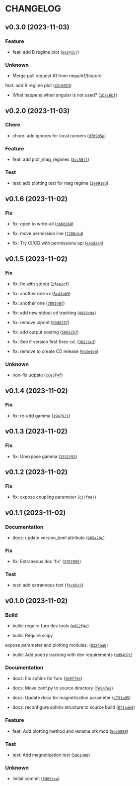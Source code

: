 # CHANGELOG



## v0.3.0 (2023-11-03)

### Feature

* feat: add B regime plot ([`aa24157`](https://github.com/rmpark1/plasmatk/commit/aa241578a4068cee83b4ef71c254feedc8f028b7))

### Unknown

* Merge pull request #1 from rmpark1/feature

feat: add B regime plot ([`42c6023`](https://github.com/rmpark1/plasmatk/commit/42c6023c13877403be41eb9c9ccee62a4db9894e))

* What happens when angular is not used? ([`1b7c6bf`](https://github.com/rmpark1/plasmatk/commit/1b7c6bfe0bfa5558c21e4238c9a6d40e7fe4ba57))


## v0.2.0 (2023-11-03)

### Chore

* chore: add ignores for local runners ([`d76905e`](https://github.com/rmpark1/plasmatk/commit/d76905e3c9e9f211373364cc3473621c75b1752b))

### Feature

* feat: add plot_mag_regimes ([`3cc50ff`](https://github.com/rmpark1/plasmatk/commit/3cc50fff1ec7a4fe9cbdca390240c00fec2d527f))

### Test

* test: add plotting test for mag regime ([`298918d`](https://github.com/rmpark1/plasmatk/commit/298918dd3dae174ba65b272656270e9575ef6f47))


## v0.1.6 (2023-11-02)

### Fix

* fix: open to write-all ([`c60d268`](https://github.com/rmpark1/plasmatk/commit/c60d268515fd0247443f7ae1d89bc9c380838fdb))

* fix: move permission line ([`7208cbd`](https://github.com/rmpark1/plasmatk/commit/7208cbd1044824c1bf61629c94197febc1be8906))

* fix: Try CI/CD with permissions api ([`ea5d284`](https://github.com/rmpark1/plasmatk/commit/ea5d28456238d29cbe4a415a6b128f17e62cf9bd))


## v0.1.5 (2023-11-02)

### Fix

* fix: fix with stdout ([`2fea2cf`](https://github.com/rmpark1/plasmatk/commit/2fea2cf78e77c0fcf75dce542bfd4f448cfde0d1))

* fix: another one xx ([`5c4fab9`](https://github.com/rmpark1/plasmatk/commit/5c4fab9216d3dbfc20053a430ed54554f7af5f2b))

* fix: another one ([`789140f`](https://github.com/rmpark1/plasmatk/commit/789140f0cc85d760643588bbea9d70b8b379d337))

* fix: add new stdout cd tracking ([`4920c9a`](https://github.com/rmpark1/plasmatk/commit/4920c9afac3654029000d1f4ac5c59592ca6a123))

* fix: remove ciprint ([`63d8257`](https://github.com/rmpark1/plasmatk/commit/63d8257ec12f33ef3c43da4a33e22a852a80edf8))

* fix: add output posting ([`5665257`](https://github.com/rmpark1/plasmatk/commit/56652579657713bbe18a31b64fae529efe23378a))

* fix: See if version first fixes cd. ([`3b2cbc3`](https://github.com/rmpark1/plasmatk/commit/3b2cbc30bbb9e2945568c29f6670c651cca67ab9))

* fix: remove to create CD release ([`9a3e4eb`](https://github.com/rmpark1/plasmatk/commit/9a3e4ebce31aa83dd480340514424f0f1adf8eda))

### Unknown

* non-fix udpate ([`cce5f4f`](https://github.com/rmpark1/plasmatk/commit/cce5f4fd30afa90c3f8d4166a721ee38e5f6e19c))


## v0.1.4 (2023-11-02)

### Fix

* fix: re-add gamma ([`19a7921`](https://github.com/rmpark1/plasmatk/commit/19a7921f327454603f8641016e12b31e8ab4b04e))


## v0.1.3 (2023-11-02)

### Fix

* fix: Unexpose gamma ([`1531f93`](https://github.com/rmpark1/plasmatk/commit/1531f939548b07b42f410ac148fd76d5fd4acf73))


## v0.1.2 (2023-11-02)

### Fix

* fix: expose coupling parameter ([`c37f0e7`](https://github.com/rmpark1/plasmatk/commit/c37f0e7f1461aa698809a68aea55a89d7347ccae))


## v0.1.1 (2023-11-02)

### Documentation

* docs: update version_toml attribute ([`985a28c`](https://github.com/rmpark1/plasmatk/commit/985a28cba71f2ed22ea6dd0b4af83ace11d989bd))

### Fix

* fix: Extraneous doc &#39;fix&#39; ([`3707895`](https://github.com/rmpark1/plasmatk/commit/3707895861a892cc0c39b157c5563802adbaf107))

### Test

* test: add extraneous test ([`fec6b25`](https://github.com/rmpark1/plasmatk/commit/fec6b2501906e3b5d2d7edc870f75788d0f68513))


## v0.1.0 (2023-11-02)

### Build

* build: require furo dev tools ([`ed22f4c`](https://github.com/rmpark1/plasmatk/commit/ed22f4cae4fa9f2cbdd536988eb11d7b2c640a4b))

* build: Require scipy

expose parameter and plotting modules. ([`8324aa6`](https://github.com/rmpark1/plasmatk/commit/8324aa61b6738ca135fda74df2a367cbfbe4db87))

* build: Add poetry tracking with dev requirements ([`bd9407c`](https://github.com/rmpark1/plasmatk/commit/bd9407c57a91329bd1e90f90a33a35f81ae08e35))

### Documentation

* docs: Fix sphinx for furo ([`3b9ff5e`](https://github.com/rmpark1/plasmatk/commit/3b9ff5e02e3c7d1f020cbf6fabe0fe14d0d771cf))

* docs: Move conf.py to source directory ([`fe947ea`](https://github.com/rmpark1/plasmatk/commit/fe947ea3529a1941e600dfcbfa94ab85826761fd))

* docs: Update docs for magnetization parameter ([`c731a95`](https://github.com/rmpark1/plasmatk/commit/c731a951beca86ae71d097eda80eaa61193c6d91))

* docs: reconfigure sphinx structure to source build ([`8f1ade8`](https://github.com/rmpark1/plasmatk/commit/8f1ade80a79226103b44045575066e3cc5d09da4))

### Feature

* feat: Add plotting method and rename ptk mod ([`5ec5808`](https://github.com/rmpark1/plasmatk/commit/5ec5808c1b492069aef85f3f37289d5ac0b2100b))

### Test

* test: Add magnetization test ([`5861408`](https://github.com/rmpark1/plasmatk/commit/5861408e9a1dcf0e09e4e2c2694aebc4e9563160))

### Unknown

* Initial commit ([`fd89cca`](https://github.com/rmpark1/plasmatk/commit/fd89ccad036dde85efaad42926c4cb2c6b4d36dc))
